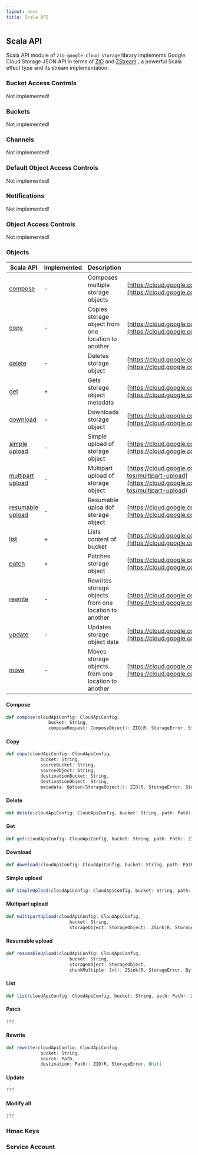 ```yaml
---
layout: docs
title: Scala API
---
```


Scala API
----------------
Scala API module of `zio-google-cloud-storage` library implements Google Cloud Storage JSON API in terms of 
[ZIO][zio] and [ZStream][zstream]`, a powerful Scala effect type and its stream implementation.


### Bucket Access Controls
Not implemented!

### Buckets
Not implemented!

### Channels
Not implemented!

### Default Object Access Controls
Not implemented!

### Notifications
Not implemented!

### Object Access Controls
Not implemented!

### Objects


| Scala API | Implemented | Description | Google Storage link|
| ------------- | ------------- | ------------- | ------------- |
| [compose](#compose)| - | Composes multiple storage objects | [https://cloud.google.com/storage/docs/json_api/v1/objects/compose](https://cloud.google.com/storage/docs/json_api/v1/objects/compose) |
| [copy](#copy)| - | Copies storage object from one location to another | [https://cloud.google.com/storage/docs/json_api/v1/objects/copy](https://cloud.google.com/storage/docs/json_api/v1/objects/copy) |
| [delete](#delete)| - | Deletes storage object | [https://cloud.google.com/storage/docs/json_api/v1/objects/delete](https://cloud.google.com/storage/docs/json_api/v1/objects/delete) |
| [get](#get)| + | Gets storage object metadata | [https://cloud.google.com/storage/docs/json_api/v1/objects/get](https://cloud.google.com/storage/docs/json_api/v1/objects/get) |
| [download](#download)| - | Downloads storage object | [https://cloud.google.com/storage/docs/json_api/v1/objects/get](https://cloud.google.com/storage/docs/json_api/v1/objects/get)|
| [simple upload](#simple-upload)| - | Simple upload of storage object | [https://cloud.google.com/storage/docs/uploading-objects](https://cloud.google.com/storage/docs/uploading-objects) |
| [multipart upload](#multipart-upload)| - | Multipart upload of storage object | [https://cloud.google.com/storage/docs/json_api/v1/how-tos/multipart-upload](https://cloud.google.com/storage/docs/json_api/v1/how-tos/multipart-upload) |
| [resumable upload](#resumable-upload)| - | Resumable uploa dof storage object | [https://cloud.google.com/storage/docs/resumable-uploads](https://cloud.google.com/storage/docs/resumable-uploads) |
| [list](#list)| + | Lists content of bucket | [https://cloud.google.com/storage/docs/json_api/v1/objects/list](https://cloud.google.com/storage/docs/json_api/v1/objects/list])  |
| [patch](#patch)| + | Patches storage object | [https://cloud.google.com/storage/docs/json_api/v1/objects/patch](https://cloud.google.com/storage/docs/json_api/v1/objects/patch)  |
| [rewrite](#rewrite)| - | Rewrites storage objects from one location to another| [https://cloud.google.com/storage/docs/json_api/v1/objects/rewrite](https://cloud.google.com/storage/docs/json_api/v1/objects/rewrite) |
| [update](#update)| - | Updates storage object data | [https://cloud.google.com/storage/docs/json_api/v1/objects/update](https://cloud.google.com/storage/docs/json_api/v1/objects/update) |
| [move](#move)| - | Moves storage objects from one location to another| [https://cloud.google.com/storage/docs/json_api/v1/objects/rewrite](https://cloud.google.com/storage/docs/json_api/v1/objects/rewrite) |


#### Compose
```scala
def compose(cloudApiConfig: CloudApiConfig,
                bucket: String,
                composeRequest: ComposeObject): ZIO[R, StorageError, StorageObject]
```

#### Copy
```scala
def copy(cloudApiConfig: CloudApiConfig,
             bucket: String,
             sourceBucket: String,
             sourceObject: String,
             destinationBucket: String,
             destinationObject: String,
             metadata: Option[StorageObject]): ZIO[R, StorageError, StorageObject]
```

#### Delete
```scala
def delete(cloudApiConfig: CloudApiConfig, bucket: String, path: Path): ZIO[R, StorageError, Unit]
```

#### Get
```scala
def get(cloudApiConfig: CloudApiConfig, bucket: String, path: Path): ZIO[R, StorageError, StorageObject]
```

#### Download
```scala
def download(cloudApiConfig: CloudApiConfig, bucket: String, path: Path): ZStream[R, StorageError, Byte]
```

#### Simple upload
```scala
def simpleUpload(cloudApiConfig: CloudApiConfig, bucket: String, path: Path): ZSink[R, StorageError, Byte, Byte, Unit]
```

#### Multipart upload
```scala
def multipartUpload(cloudApiConfig: CloudApiConfig,
                        bucket: String,
                        storageObject: StorageObject): ZSink[R, StorageError, Byte, Byte, StorageObject]
```

#### Resumable upload
```scala
def resumableUpload(cloudApiConfig: CloudApiConfig,
                        bucket: String,
                        storageObject: StorageObject,
                        chunkMultiple: Int): ZSink[R, StorageError, Byte, Byte, StorageObject]
```


#### List
```scala
def list(cloudApiConfig: CloudApiConfig, bucket: String, path: Path): ZStream[R, StorageError, StorageObject]
```

#### Patch
```scala
???
```


#### Rewrite
```scala
def rewrite(cloudApiConfig: CloudApiConfig,
             bucket: String,
             source: Path,
             destination: Path): ZIO[R, StorageError, Unit]
```

#### Update
```scala
???
```

#### Modify all
```scala
???
```

### Hmac Keys

### Service Account

[zio]: https://zio.dev/
[zstream]: https://zio.dev/docs/datatypes/datatypes_stream
